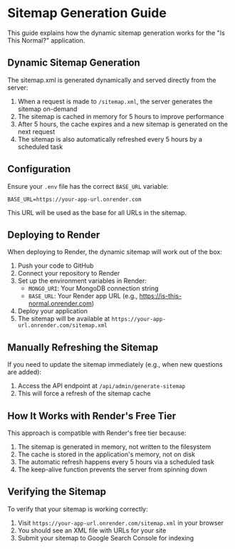 # Sitemap Generation Guide

This guide explains how the dynamic sitemap generation works for the "Is This Normal?" application.

## Dynamic Sitemap Generation

The sitemap.xml is generated dynamically and served directly from the server:

1. When a request is made to `/sitemap.xml`, the server generates the sitemap on-demand
2. The sitemap is cached in memory for 5 hours to improve performance
3. After 5 hours, the cache expires and a new sitemap is generated on the next request
4. The sitemap is also automatically refreshed every 5 hours by a scheduled task

## Configuration

Ensure your `.env` file has the correct `BASE_URL` variable:
```
BASE_URL=https://your-app-url.onrender.com
```

This URL will be used as the base for all URLs in the sitemap.

## Deploying to Render

When deploying to Render, the dynamic sitemap will work out of the box:

1. Push your code to GitHub
2. Connect your repository to Render
3. Set up the environment variables in Render:
   - `MONGO_URI`: Your MongoDB connection string
   - `BASE_URL`: Your Render app URL (e.g., https://is-this-normal.onrender.com)
4. Deploy your application
5. The sitemap will be available at `https://your-app-url.onrender.com/sitemap.xml`

## Manually Refreshing the Sitemap

If you need to update the sitemap immediately (e.g., when new questions are added):

1. Access the API endpoint at `/api/admin/generate-sitemap`
2. This will force a refresh of the sitemap cache

## How It Works with Render's Free Tier

This approach is compatible with Render's free tier because:

1. The sitemap is generated in memory, not written to the filesystem
2. The cache is stored in the application's memory, not on disk
3. The automatic refresh happens every 5 hours via a scheduled task
4. The keep-alive function prevents the server from spinning down

## Verifying the Sitemap

To verify that your sitemap is working correctly:

1. Visit `https://your-app-url.onrender.com/sitemap.xml` in your browser
2. You should see an XML file with URLs for your site
3. Submit your sitemap to Google Search Console for indexing